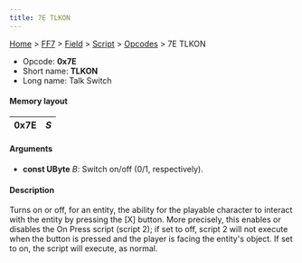 ```yaml
---
title: 7E TLKON
---
```


[Home](../../../../Main%20Page.md.md) > [FF7](../../../../FF7.md) > [Field](../../../Field.md) > [Script](../../Script.md) > [Opcodes](../Opcodes.md) > 7E TLKON

-   Opcode: **0x7E**
-   Short name: **TLKON**
-   Long name: Talk Switch

#### Memory layout

| 0x7E | *S* |
|------|-----|

#### Arguments

-   **const UByte** *B*: Switch on/off (0/1, respectively).

#### Description

Turns on or off, for an entity, the ability for the playable character
to interact with the entity by pressing the \[X\] button. More
precisely, this enables or disables the On Press script (script 2); if
set to off, script 2 will not execute when the button is pressed and the
player is facing the entity's object. If set to on, the script will
execute, as normal.
